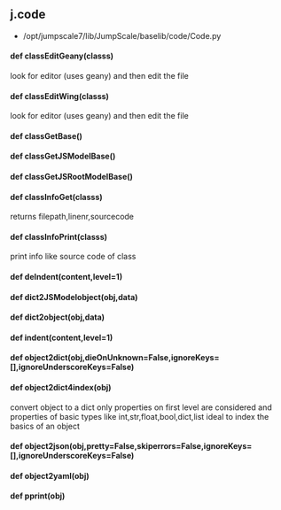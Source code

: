 ## j.code

- /opt/jumpscale7/lib/JumpScale/baselib/code/Code.py

#### def classEditGeany(classs) 

look for editor (uses geany) and then edit the file

#### def classEditWing(classs) 

look for editor (uses geany) and then edit the file

#### def classGetBase() 

#### def classGetJSModelBase() 

#### def classGetJSRootModelBase() 

#### def classInfoGet(classs) 

returns filepath,linenr,sourcecode

#### def classInfoPrint(classs) 

print info like source code of class

#### def deIndent(content,level=1) 

#### def dict2JSModelobject(obj,data) 

#### def dict2object(obj,data) 

#### def indent(content,level=1) 

#### def object2dict(obj,dieOnUnknown=False,ignoreKeys=[],ignoreUnderscoreKeys=False) 

#### def object2dict4index(obj) 

convert object to a dict
only properties on first level are considered
and properties of basic types like int,str,float,bool,dict,list
ideal to index the basics of an object

#### def object2json(obj,pretty=False,skiperrors=False,ignoreKeys=[],ignoreUnderscoreKeys=False) 

#### def object2yaml(obj) 

#### def pprint(obj) 

